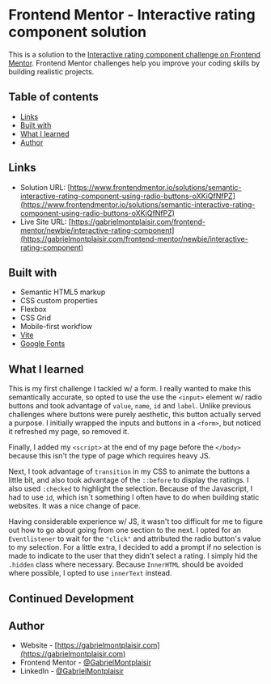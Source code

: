 # Frontend Mentor - Interactive rating component solution

This is a solution to the [Interactive rating component challenge on Frontend Mentor](https://www.frontendmentor.io/challenges/interactive-rating-component-koxpeBUmI). Frontend Mentor challenges help you improve your coding skills by building realistic projects.

## Table of contents

- [Links](#links)
- [Built with](#built-with)
- [What I learned](#what-i-learned)
- [Author](#author)

## Links

- Solution URL: [https://www.frontendmentor.io/solutions/semantic-interactive-rating-component-using-radio-buttons-oXKiQfNfPZ](https://www.frontendmentor.io/solutions/semantic-interactive-rating-component-using-radio-buttons-oXKiQfNfPZ)
- Live Site URL: [https://gabrielmontplaisir.com/frontend-mentor/newbie/interactive-rating-component](https://gabrielmontplaisir.com/frontend-mentor/newbie/interactive-rating-component)

## Built with

- Semantic HTML5 markup
- CSS custom properties
- Flexbox
- CSS Grid
- Mobile-first workflow
- [Vite](https://vitejs.dev/)
- [Google Fonts](https://fonts.google.com/)

## What I learned

This is my first challenge I tackled w/ a form. I really wanted to make this semantically accurate, so opted to use the use the `<input>` element w/ radio buttons and took advantage of `value`, `name`, `id` and `label`. Unlike previous challenges where buttons were purely aesthetic, this button actually served a purpose. I initially wrapped the inputs and buttons in a `<form>`, but noticed it refreshed my page, so removed it.

Finally, I added my `<script>` at the end of my page before the `</body>` because this isn't the type of page which requires heavy JS.

Next, I took advantage of `transition` in my CSS to animate the buttons a little bit, and also took advantage of the `::before` to display the ratings. I also used `:checked` to highlight the selection. Because of the Javascript, I had to use `id`, which isn´t something I often have to do when building static websites. It was a nice change of pace.

Having considerable experience w/ JS, it wasn't too difficult for me to figure out how to go about going from one section to the next. I opted for an `Eventlistener` to wait for the `"click"` and attributed the radio button's value to my selection. For a little extra, I decided to add a prompt if no selection is made to indicate to the user that they didn't select a rating. I simply hid the `.hidden` class where necessary. Because `InnerHTML` should be avoided where possible, I opted to use `innerText` instead.

## Continued Development

## Author

- Website - [https://gabrielmontplaisir.com](https://gabrielmontplaisir.com)
- Frontend Mentor - [@GabrielMontplaisir](https://www.frontendmentor.io/profile/GabrielMontplaisir)
- LinkedIn - [@GabrielMontplaisir](https://www.linkedin.com/in/gabriel-montplaisir/)
